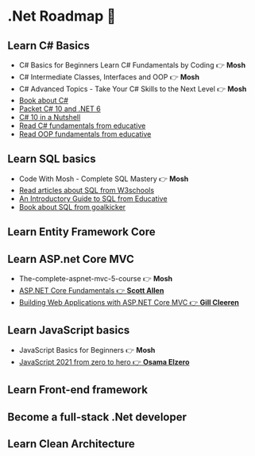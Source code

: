 # .Net Roadmap 🚀
## Learn C# Basics
- C# Basics for Beginners Learn C# Fundamentals by Coding 👉 <strong>Mosh</strong>
- C# Intermediate Classes, Interfaces and OOP 👉 <strong>Mosh</strong>
- C# Advanced Topics - Take Your C# Skills to the Next Level 👉 <strong>Mosh</strong> 
- [Book about C#](https://goalkicker.com/CSharpBook/)
- [Packet C# 10 and .NET 6](https://eg1lib.org/book/18091064/d6928c)
- [C# 10 in a Nutshell](https://eg1lib.org/book/19175116/198a48)
- [Read C# fundamentals from educative](https://www.educative.io/courses/c-sharp-for-programmers-a-practical-guide)
- [Read OOP fundamentals from educative](https://www.educative.io/courses/learn-object-oriented-programming-in-c-sharp)

## Learn SQL basics 
- Code With Mosh - Complete SQL Mastery 👉 <strong>Mosh</strong>
- [Read articles about SQL from W3schools](https://www.w3schools.com/sql/sql_intro.asp)
- [An Introductory Guide to SQL from Educative](https://www.educative.io/courses/introductory-guide-to-sql)
- [Book about SQL from goalkicker](https://goalkicker.com/SQLBook/)

## Learn Entity Framework Core 
## Learn ASP.net Core MVC
- The-complete-aspnet-mvc-5-course 👉 <strong>Mosh</strong>
- [ASP.NET Core Fundamentals 👉 <strong>Scott Allen</strong>](https://app.pluralsight.com/library/courses/aspnet-core-fundamentals/table-of-contents)
- [Building Web Applications with ASP.NET Core MVC 👉 <strong>Gill Cleeren</strong>](https://app.pluralsight.com/library/courses/building-aspdotnet-core-mvc-web-applications/table-of-contents)
## Learn JavaScript basics
- JavaScript Basics for Beginners 👉 <strong>Mosh</strong> 
- [JavaScript 2021 from zero to hero 👉 <strong>Osama Elzero</strong>](https://www.youtube.com/playlist?list=PLDoPjvoNmBAx3kiplQR_oeDqLDBUDYwVv) 
## Learn Front-end framework
## Become a full-stack .Net developer  
## Learn Clean Architecture 
